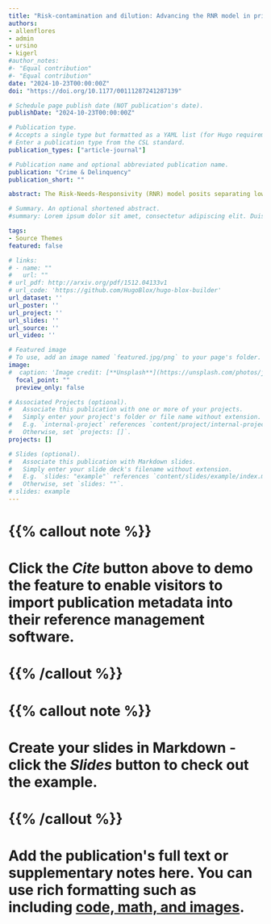```yaml
---
title: "Risk-contamination and dilution: Advancing the RNR model in prison settings"
authors:
- allenflores
- admin
- ursino
- kigerl
#author_notes:
#- "Equal contribution"
#- "Equal contribution"
date: "2024-10-23T00:00:00Z"
doi: "https://doi.org/10.1177/00111287241287139"

# Schedule page publish date (NOT publication's date).
publishDate: "2024-10-23T00:00:00Z"

# Publication type.
# Accepts a single type but formatted as a YAML list (for Hugo requirements).
# Enter a publication type from the CSL standard.
publication_types: ["article-journal"]

# Publication name and optional abbreviated publication name.
publication: "Crime & Delinquency"
publication_short: ""

abstract: The Risk-Needs-Responsivity (RNR) model posits separating lower from higher-risk individuals to avoid “risk contamination.” In a prison setting, policies and restrictions lead to mixing different populations within a housing unit. While this may pose a threat, it may allow higher-risk individuals to gradually promote through security levels, reducing risk. We term this “risk dilution.” The current study compares the infraction behavior of individuals that are over-classified (housed higher than their risk) and those under-classified (housed lower than their risk). Using mixed-effect models with a large (N = 52,000) sample of incarcerated men, findings demonstrate support for both contamination and dilution. Policy implications identify the impact of these two processes on overcrowded prisons and the consolidation of housing units post decarceration.

# Summary. An optional shortened abstract.
#summary: Lorem ipsum dolor sit amet, consectetur adipiscing elit. Duis posuere tellus ac convallis placerat. Proin tincidunt magna sed ex sollicitudin condimentum.

tags:
- Source Themes
featured: false

# links:
# - name: ""
#   url: ""
# url_pdf: http://arxiv.org/pdf/1512.04133v1
# url_code: 'https://github.com/HugoBlox/hugo-blox-builder'
url_dataset: ''
url_poster: ''
url_project: ''
url_slides: ''
url_source: ''
url_video: ''

# Featured image
# To use, add an image named `featured.jpg/png` to your page's folder. 
image:
#  caption: 'Image credit: [**Unsplash**](https://unsplash.com/photos/jdD8gXaTZsc)'
  focal_point: ""
  preview_only: false

# Associated Projects (optional).
#   Associate this publication with one or more of your projects.
#   Simply enter your project's folder or file name without extension.
#   E.g. `internal-project` references `content/project/internal-project/index.md`.
#   Otherwise, set `projects: []`.
projects: []

# Slides (optional).
#   Associate this publication with Markdown slides.
#   Simply enter your slide deck's filename without extension.
#   E.g. `slides: "example"` references `content/slides/example/index.md`.
#   Otherwise, set `slides: ""`.
# slides: example
---
```


# {{% callout note %}}
# Click the *Cite* button above to demo the feature to enable visitors to import publication metadata into their reference management software.
# {{% /callout %}}

# {{% callout note %}}
# Create your slides in Markdown - click the *Slides* button to check out the example.
# {{% /callout %}}

# Add the publication's **full text** or **supplementary notes** here. You can use rich formatting such as including [code, math, and images](https://docs.hugoblox.com/content/writing-markdown-latex/).
